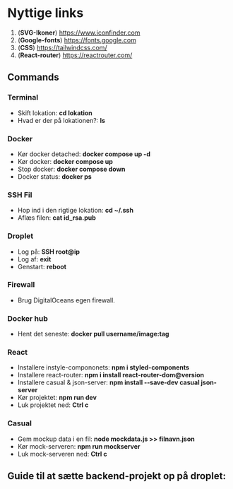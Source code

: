 # Nyttige links
1) (**SVG-Ikoner**) 
https://www.iconfinder.com
2) (**Google-fonts**)
https://fonts.google.com
3) (**CSS**) https://tailwindcss.com/
4) (**React-router**) https://reactrouter.com/

## Commands
### Terminal
- Skift lokation: **cd lokation**
- Hvad er der på lokationen?: **ls**
### Docker
- Kør docker detached: **docker compose up -d**
- Kør docker: **docker compose up**
- Stop docker: **docker compose down**
- Docker status: **docker ps**
### SSH Fil
- Hop ind i den rigtige lokation: **cd ~/.ssh**
- Aflæs filen: **cat id_rsa.pub**
### Droplet
- Log på: **SSH root@ip**
- Log af: **exit**
- Genstart: **reboot**
### Firewall
- Brug DigitalOceans egen firewall.
### Docker hub
- Hent det seneste: **docker pull username/image:tag**
### React
- Installere instyle-compononets: **npm i styled-components**
- Installere react-router: **npm i install react-router-dom@version**
- Installere casual & json-server: **npm install --save-dev casual json-server**
- Kør projektet: **npm run dev**
- Luk projektet ned: **Ctrl c**
### Casual
- Gem mockup data i en fil: **node mockdata.js >> filnavn.json**
- Kør mock-serveren: **npm run mockserver**
- Luk mock-serveren ned: **Ctrl c**
## Guide til at sætte backend-projekt op på droplet: